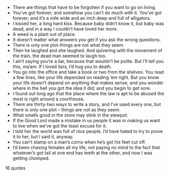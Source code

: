  - There are things that have to be forgotten if you want to go on living.
 - You’ve got forever; and somehow you can’t do much with it. You’ve got forever; and it’s a mile wide and an inch deep and full of alligators.
 - I kissed her, a long hard kiss. Because baby didn’t know it, but baby was dead, and in a way I couldn’t have loved her more.
 - A weed is a plant out of place.
 - It doesn’t matter what answers you get if you ask the wrong questions.
 - There is only one plot-things are not what they seem.
 - Then he laughed and she laughed. And quivering with the movement of the train, the dead man seemed to laugh too.
 - I ain’t saying you’re a liar, because that wouldn’t be polite. But I’ll tell you this, ma’am. If I loved liars, I’d hug you to death.
 - You go into the office and take a book or two from the shelves. You read a few lines, like your life depended on reading ’em right. But you know your life doesn’t depend on anything that makes sense, and you wonder where in the hell you got the idea it did; and you begin to get sore.
 - I found out long ago that the place where the law is apt to be abused the most is right around a courthouse.
 - There are thirty-two ways to write a story, and I’ve used every one, but there is only one plot – things are not as they seem.
 - What smells good in the store may stink in the stewpot.
 - If the Good Lord made a mistake in us people it was in making us want to live when we’ve got the least excuse for it.
 - I told her the world was full of nice people. I’d have hated to try to prove it to her, but I said it, anyway.
 - You can’t stamp on a man’s corns when he’s got his feet cut off.
 - I’d been chasing females all my life, not paying no mind to the fact that whatever’s got tail at one end has teeth at the other, and now I was getting chomped.

16 quotes